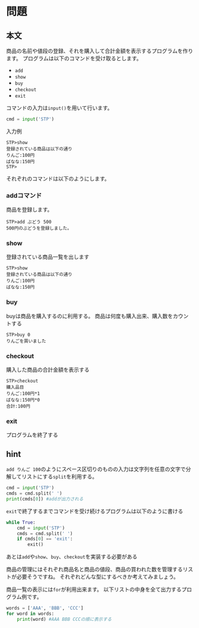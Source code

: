# 問題

## 本文

商品の名前や値段の登録、それを購入して合計金額を表示するプログラムを作ります。
プログラムは以下のコマンドを受け取るとします。

- `add`
- `show`
- `buy`
- `checkout`
- `exit`

コマンドの入力は`input()`を用いて行います。

```python
cmd = input('STP')
```

入力例

```
STP>show
登録されている商品は以下の通り
りんご:100円
ばなな:150円
STP>
```

それぞれのコマンドは以下のようにします。

### addコマンド

商品を登録します。

```
STP>add ぶどう 500
500円のぶどうを登録しました。
```

### show

登録されている商品一覧を出します

```
STP>show
登録されている商品は以下の通り
りんご:100円
ばなな:150円
```

### buy

buyは商品を購入するのに利用する。
商品は何度も購入出来、購入数をカウントする

```
STP>buy 0
りんごを買いました
```

### checkout

購入した商品の合計金額を表示する

```
STP>checkout
購入品目
りんご:100円*1
ばなな:150円*0
合計:100円
```

### exit

プログラムを終了する



## hint

`add りんご 100`のようにスペース区切りのものの入力は文字列を任意の文字で分解してリストにする`split`を利用する。
```python
cmd = input('STP')
cmds = cmd.split(' ')
print(cmds[0]) #addが出力される
```

`exit`で終了するまでコマンドを受け続けるプログラムは以下のように書ける

```python
while True:
    cmd = input('STP')
    cmds = cmd.split(' ')
    if cmds[0] == 'exit':
        exit()
```

あとは`add`や`show`、`buy`、`checkout`を実装する必要がある

商品の管理にはそれぞれ商品名と商品の値段、商品の買われた数を管理するリストが必要そうですね。
それぞれどんな型にするべきか考えてみましょう。

商品一覧の表示には`for`が利用出来ます。
以下リストの中身を全て出力するプログラム例です。

```python
words = ['AAA', 'BBB', 'CCC']
for word in words:
    print(word) #AAA BBB CCCの順に表示する
```